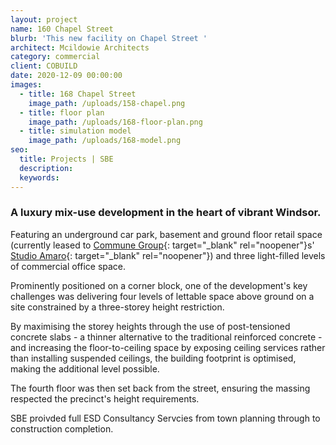 ```yaml
---
layout: project
name: 160 Chapel Street
blurb: 'This new facility on Chapel Street '
architect: Mcildowie Architects
category: commercial
client: COBUILD
date: 2020-12-09 00:00:00
images:
  - title: 168 Chapel Street
    image_path: /uploads/158-chapel.png
  - title: floor plan
    image_path: /uploads/168-floor-plan.png
  - title: simulation model
    image_path: /uploads/168-model.png
seo:
  title: Projects | SBE
  description:
  keywords:
---
```

### A luxury mix-use development in the heart of vibrant Windsor.

Featuring an underground car park, basement and ground floor retail space (currently leased to [Commune Group](https://www.communegroup.com.au/){: target="_blank" rel="noopener"}s' [Studio Amaro](https://www.broadsheet.com.au/melbourne/windsor/restaurants/studio-amaro){: target="_blank" rel="noopener"}) and three light-filled levels of commercial office space.

Prominently positioned on a corner block, one of the development's key challenges was delivering four levels of lettable space above ground on a site constrained by a three-storey height restriction.

By maximising the storey heights through the use of post-tensioned concrete slabs - a thinner alternative to the traditional reinforced concrete - and increasing the floor-to-ceiling space by exposing ceiling services rather than installing suspended ceilings, the building footprint is optimised, making the additional level possible.

The fourth floor was then set back from the street, ensuring the massing respected the precinct's height requirements.

SBE proivded full ESD Consultancy Servcies from town planning through to construction completion.
